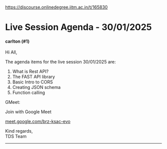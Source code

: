 https://discourse.onlinedegree.iitm.ac.in/t/165830

<html><head><meta charset='utf-8'><title>Live Session Agenda - 30/01/2025</title></head><body>
<h1>Live Session Agenda - 30/01/2025</h1>
<h4>carlton (#1)</h4>
<p>Hi All,</p>
<p>The agenda items for the live session 30/01/2025 are:</p>
<ol>
<li>What is Rest API?</li>
<li>The FAST API library</li>
<li>Basic Intro to CORS</li>
<li>Creating JSON schema</li>
<li>Function calling</li>
</ol>
<p>GMeet: </p>
<p>Join with Google Meet</p>
<p><a class="onebox" href="http://meet.google.com/brz-ksac-evo" rel="noopener nofollow ugc" target="_blank">meet.google.com/brz-ksac-evo</a></p>
<p>Kind regards,<br/>
TDS Team</p><hr>

</body></html>